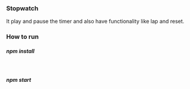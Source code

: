 ### Stopwatch 
  <p>It play and pause  the timer and also have functionality like lap and reset.</p>

### How to run
  <h5>npm install </h5>
  <br>
  <h5>npm start</h5>
